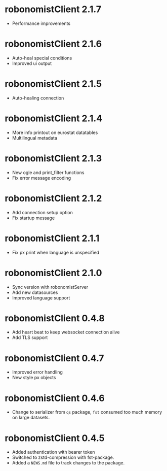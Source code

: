 # robonomistClient 2.1.7

* Performance improvements

# robonomistClient 2.1.6

* Auto-heal special conditions
* Improved ui output

# robonomistClient 2.1.5

* Auto-healing connection

# robonomistClient 2.1.4

* More info printout on eurostat datatables
* Multilingual metadata

# robonomistClient 2.1.3

* New ogle and print_filter functions
* Fix error message encoding

# robonomistClient 2.1.2

* Add connection setup option 
* Fix startup message

# robonomistClient 2.1.1

* Fix px print when language is unspecified

# robonomistClient 2.1.0

* Sync version with robonomistServer
* Add new datasources
* Improved language support

# robonomistClient 0.4.8

* Add heart beat to keep websocket connection alive
* Add TLS support

# robonomistClient 0.4.7

* Improved error handling
* New style px objects

# robonomistClient 0.4.6

* Change to serializer from `qs` package, `fst` consumed too much memory on large datasets.

# robonomistClient 0.4.5

* Added authentication with bearer token
* Switched to zstd-compression with fst-package.
* Added a `NEWS.md` file to track changes to the package.
